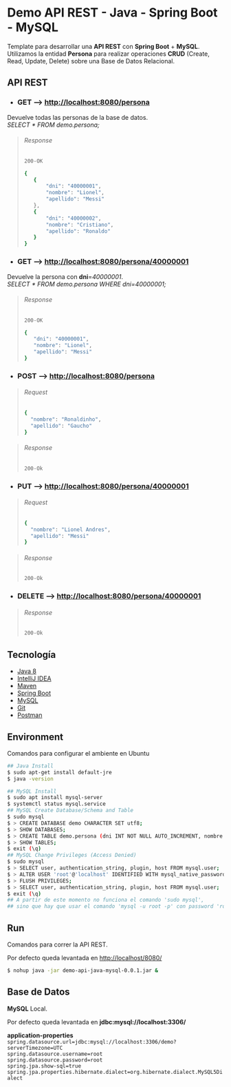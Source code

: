 # Demo API REST - Java - Spring Boot - MySQL

Template para desarrollar una **API REST** con **Spring Boot** + **MySQL**.\
Utilizamos la entidad **Persona** para realizar operaciones **CRUD** (Create, Read, Update, Delete) sobre una Base de Datos Relacional.

## API REST

- ### GET --> [http://localhost:8080/persona](http://localhost:8080/persona)
Devuelve todas las personas de la base de datos.\
*SELECT * FROM demo.persona;*

>###### Response
>```sh
>200-OK
>```
>```sh
>{
>    {
>        "dni": "40000001",
>        "nombre": "Lionel",
>        "apellido": "Messi"
>    },
>    {
>        "dni": "40000002",
>        "nombre": "Cristiano",
>        "apellido": "Ronaldo"
>    }
>}
>```

- ### GET --> [http://localhost:8080/persona/40000001](http://localhost:8080/persona/40000001)
Devuelve la persona con **dni**=*40000001*.\
*SELECT * FROM demo.persona WHERE dni=40000001;*

>###### Response
>```sh
>200-OK
>```
>```sh
>{
>    "dni": "40000001",
>    "nombre": "Lionel",
>    "apellido": "Messi"
>}
>```

- ### POST --> [http://localhost:8080/persona](http://localhost:8080/persona)

>###### Request
>```sh
>{
>   "nombre": "Ronaldinho",
>   "apellido": "Gaucho"
>}
>```

>###### Response
>```sh
>200-Ok
>```


- ### PUT --> [http://localhost:8080/persona/40000001](http://localhost:8080/persona/40000001)

>###### Request
>```sh
>{
>   "nombre": "Lionel Andres",
>   "apellido": "Messi"
>}
>```

>###### Response
>```sh
>200-Ok
>```

- ### DELETE --> [http://localhost:8080/persona/40000001](http://localhost:8080/persona/40000001)

>###### Response
>```sh
>200-Ok
>```

## Tecnología

- [Java 8](https://www.oracle.com/java/technologies/javase-jdk8-downloads.html)
- [IntelliJ IDEA](https://https://www.jetbrains.com/es-es/idea/)
- [Maven](https://maven.apache.org/)
- [Spring Boot](https://start.spring.io/)
- [MySQL](https://dev.mysql.com/downloads/installer/)
- [Git](http://https://git-scm.com/)
- [Postman](https://www.postman.com/downloads/)

## Environment

Comandos para configurar el ambiente en Ubuntu

```sh
## Java Install
$ sudo apt-get install default-jre
$ java -version

## MySQL Install
$ sudo apt install mysql-server
$ systemctl status mysql.service
## MySQL Create Database/Schema and Table
$ sudo mysql
$ > CREATE DATABASE demo CHARACTER SET utf8;
$ > SHOW DATABASES;
$ > CREATE TABLE demo.persona (dni INT NOT NULL AUTO_INCREMENT, nombre VARCHAR(45) NOT NULL, apellido VARCHAR(45) NOT NULL, PRIMARY KEY (dni));
$ > SHOW TABLES;
$ exit (\q)
## MySQL Change Privileges (Access Denied)
$ sudo mysql
$ > SELECT user, authentication_string, plugin, host FROM mysql.user;
$ > ALTER USER 'root'@'localhost' IDENTIFIED WITH mysql_native_password BY 'root';
$ > FLUSH PRIVILEGES;
$ > SELECT user, authentication_string, plugin, host FROM mysql.user;
$ exit (\q)
## A partir de este momento no funciona el comando 'sudo mysql', 
## sino que hay que usar el comando 'mysql -u root -p' con password 'root'
```

## Run

Comandos para correr la API REST. 

Por defecto queda levantada en  [http://localhost/8080/](http://localhost/8080/)

```sh
$ nohup java -jar demo-api-java-mysql-0.0.1.jar &
```


## Base de Datos

**MySQL** Local.

Por defecto queda levantada en **jdbc:mysql://localhost:3306/**

**application-properties**\
``spring.datasource.url=jdbc:mysql://localhost:3306/demo?serverTimezone=UTC``\
``spring.datasource.username=root``\
``spring.datasource.password=root``\
``spring.jpa.show-sql=true``\
``spring.jpa.properties.hibernate.dialect=org.hibernate.dialect.MySQL5Dialect``
